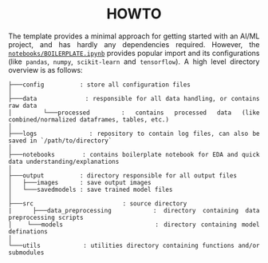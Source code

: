 <h1 align = "center">HOWTO</h1>

<div align = "justify">

The template provides a minimal approach for getting started with an AI/ML project, and has hardly any dependencies required. However, the [`notebooks/BOILERPLATE.ipynb`](notebooks/BOILERPLATE.ipynb) provides popular import and its configurations (like `pandas`, `numpy`, `scikit-learn` and `tensorflow`). A high level directory overview is as follows:

```
├───config          : store all configuration files
│
├───data            : responsible for all data handling, or contains raw data
│   └───processed   : contains processed data (like combined/normalized dataframes, tables, etc.)
│
├───logs            : repository to contain log files, can also be saved in `/path/to/directory`
│
├───notebooks       : contains boilerplate notebook for EDA and quick data understanding/explanations
│
├───output          : directory responsible for all output files
│   ├───images      : save output images
│   └───savedmodels : save trained model files
│
├───src                         : source directory
|   ├───data_preprocessing      : directory containing data preprocessing scripts
│   └───models                  : directory containing model definations
│
└───utils           : utilities directory containing functions and/or submodules
```

</div>
